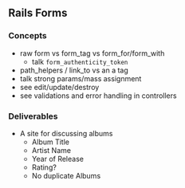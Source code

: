 ## Rails Forms

### Concepts

* raw form vs form_tag vs form_for/form_with
  * talk `form_authenticity_token`
* path_helpers / link_to vs an a tag
* talk strong params/mass assignment
* see edit/update/destroy
* see validations and error handling in controllers

### Deliverables

* A site for discussing albums
  * Album Title
  * Artist Name
  * Year of Release
  * Rating?
  * No duplicate Albums
